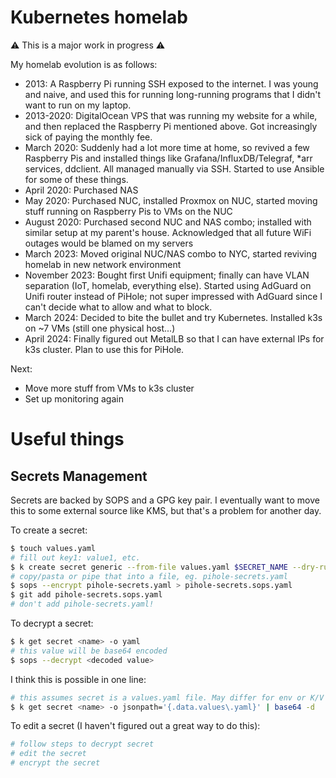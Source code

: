 Kubernetes homelab
===

⚠️ This is a major work in progress ⚠️

My homelab evolution is as follows:
- 2013: A Raspberry Pi running SSH exposed to the internet. I was young and naive, and used this for running long-running programs that I didn't want to run on my laptop.
- 2013-2020: DigitalOcean VPS that was running my website for a while, and then replaced the Raspberry Pi mentioned above. Got increasingly sick of paying the monthly fee.
- March 2020: Suddenly had a lot more time at home, so revived a few Raspberry Pis and installed things like Grafana/InfluxDB/Telegraf, *arr services, ddclient. All managed manually via SSH. Started to use Ansible for some of these things.
- April 2020: Purchased NAS
- May 2020: Purchased NUC, installed Proxmox on NUC, started moving stuff running on Raspberry Pis to VMs on the NUC
- August 2020: Purchased second NUC and NAS combo; installed with similar setup at my parent's house. Acknowledged that all future WiFi outages would be blamed on my servers
- March 2023: Moved original NUC/NAS combo to NYC, started reviving homelab in new network environment
- November 2023: Bought first Unifi equipment; finally can have VLAN separation (IoT, homelab, everything else). Started using AdGuard on Unifi router instead of PiHole; not super impressed with AdGuard since I can't decide what to allow and what to block.
- March 2024: Decided to bite the bullet and try Kubernetes. Installed k3s on ~7 VMs (still one physical host...)
- April 2024: Finally figured out MetalLB so that I can have external IPs for k3s cluster. Plan to use this for PiHole.

Next:
- Move more stuff from VMs to k3s cluster
- Set up monitoring again

# Useful things
## Secrets Management
Secrets are backed by SOPS and a GPG key pair. I eventually want to move this to some external source like KMS, but that's a problem for another day.

To create a secret:
```sh
$ touch values.yaml
# fill out key1: value1, etc.
$ k create secret generic --from-file values.yaml $SECRET_NAME --dry-run=client -o yaml
# copy/pasta or pipe that into a file, eg. pihole-secrets.yaml
$ sops --encrypt pihole-secrets.yaml > pihole-secrets.sops.yaml
$ git add pihole-secrets.sops.yaml
# don't add pihole-secrets.yaml!
```

To decrypt a secret:
```sh
$ k get secret <name> -o yaml
# this value will be base64 encoded
$ sops --decrypt <decoded value>
```

I think this is possible in one line:
```sh
# this assumes secret is a values.yaml file. May differ for env or K/V pairs
$ k get secret <name> -o jsonpath='{.data.values\.yaml}' | base64 -d
```

To edit a secret (I haven't figured out a great way to do this):
```sh
# follow steps to decrypt secret
# edit the secret
# encrypt the secret
```

